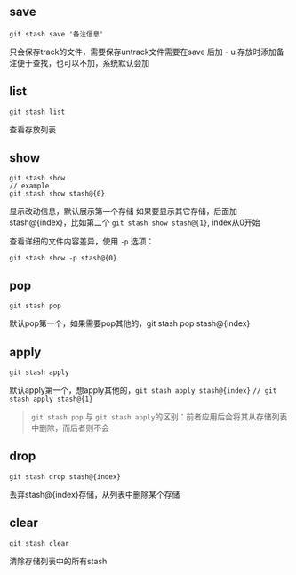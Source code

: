 ## save

```git
git stash save '备注信息'
```

只会保存track的文件，需要保存untrack文件需要在save 后加 - u
存放时添加备注便于查找，也可以不加，系统默认会加

## list

```git 
git stash list
```
查看存放列表

## show
```git 
git stash show
// example
git stash show stash@{0}
```
显示改动信息，默认展示第一个存储
如果要显示其它存储，后面加stash@{index}，比如第二个 `git stash show stash@{1}`, index从0开始

查看详细的文件内容差异，使用 `-p` 选项：
```git
git stash show -p stash@{0}
```


## pop
```git 
git stash pop
```
默认pop第一个，如果需要pop其他的，git stash pop stash@{index}

## apply
```git 
git stash apply
```
默认apply第一个，想apply其他的，`git stash apply stash@{index}`
`// git stash apply stash@{1}`

>`git stash pop` 与 `git stash apply`的区别：前者应用后会将其从存储列表中删除，而后者则不会

## drop
```git 
git stash drop stash@{index}
```

丢弃stash@{index}存储，从列表中删除某个存储

## clear
```git 
git stash clear
```

清除存储列表中的所有stash